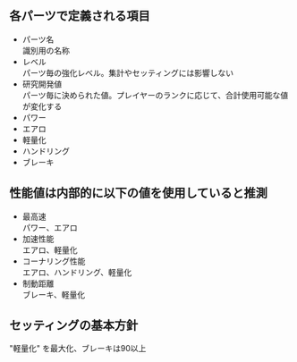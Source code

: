 ## 各パーツで定義される項目 ##
* パーツ名</br>識別用の名称
* レベル</br>パーツ毎の強化レベル。集計やセッティングには影響しない
* 研究開発値</br>パーツ毎に決められた値。プレイヤーのランクに応じて、合計使用可能な値が変化する
* パワー
* エアロ
* 軽量化
* ハンドリング
* ブレーキ


## 性能値は内部的に以下の値を使用していると推測 ##
* 最高速</br>パワー、エアロ
* 加速性能</br>エアロ、軽量化
* コーナリング性能</br>エアロ、ハンドリング、軽量化
* 制動距離</br>ブレーキ、軽量化


## セッティングの基本方針 ##
"軽量化" を最大化、ブレーキは90以上

